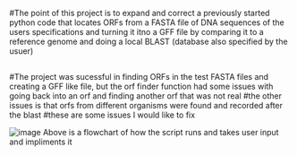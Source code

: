 #The point of this project is to expand and correct a previously started python code that locates ORFs from a FASTA file of DNA sequences of the users specifications and turning it itno a GFF file by comparing it to a reference genome and doing a local BLAST (database also specified by the usuer)
##
##
#The project was sucessful in finding ORFs in the test FASTA files and creating a GFF like file, but the orf finder function had some issues with going back into an orf and finding another orf that was not real
#the other issues is that orfs from different organisms were found and recorded after the blast
#these are some issues I would like to fix

![image](https://user-images.githubusercontent.com/83464534/166949877-c85dc343-ccd3-415f-92f6-6d526a015cff.png)
Above is a flowchart of how the script runs and takes user input and impliments it
